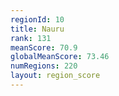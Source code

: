 ```yaml
---
regionId: 10
title: Nauru
rank: 131
meanScore: 70.9
globalMeanScore: 73.46
numRegions: 220
layout: region_score
---
```

